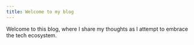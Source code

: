 ```yaml
---
title: Welcome to my blog
---
```


Welcome to this blog, where I share my thoughts as I attempt to embrace the tech ecosystem.
